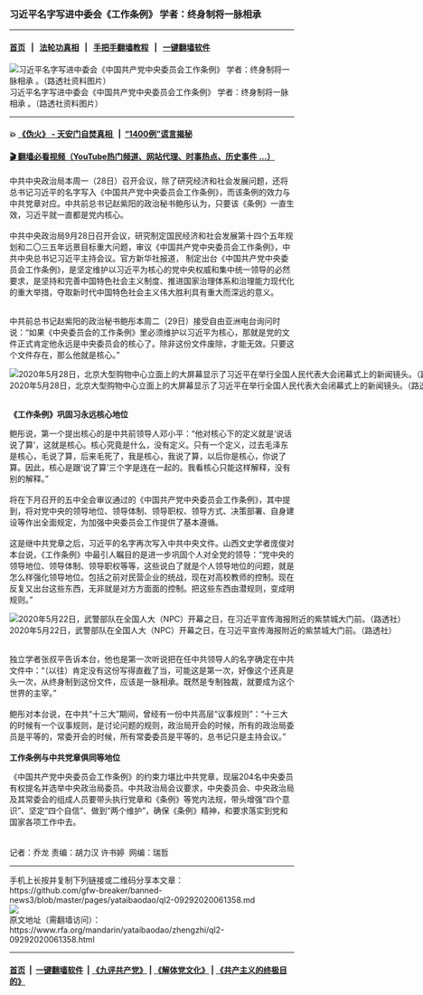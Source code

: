 ### 习近平名字写进中委会《工作条例》  学者：终身制将一脉相承 
------------------------

#### [首页](https://github.com/gfw-breaker/banned-news3/blob/master/README.md) &nbsp;&nbsp;|&nbsp;&nbsp; [法轮功真相](https://github.com/begood0513/basic/blob/master/README.md)  &nbsp;&nbsp;|&nbsp;&nbsp; [手把手翻墙教程](https://github.com/gfw-breaker/guides/wiki)  &nbsp;&nbsp;|&nbsp;&nbsp; [一键翻墙软件](https://github.com/gfw-breaker/nogfw/blob/master/README.md)  



<div id="headerimg">
 <img alt="习近平名字写进中委会《中国共产党中央委员会工作条例》  学者：终身制将一脉相承 。（路透社资料图片）" src="https://www.rfa.org/mandarin/yataibaodao/zhengzhi/ql2-09292020061358.html/2020-09-23T172136Z_1759022512_RC2H4J96NJN9_RTRMADP_3_CLIMATE-CHANGE-CHINA.jpg/@@images/5299396c-4fab-4136-83d4-794cfcd2a662.jpeg" title="习近平名字写进中委会《中国共产党中央委员会工作条例》  学者：终身制将一脉相承 。（路透社资料图片）"/>
 <div id="headerimgcontents">
  <div id="headerimgcaption">
   <span>
    习近平名字写进中委会《中国共产党中央委员会工作条例》  学者：终身制将一脉相承 。（路透社资料图片）
   </span>
   <!-- zoomattribute -->
  </div>
  <!-- headerimgcaption -->
 </div>
 <!-- headerimagecontents -->
</div>

<hr/>


#### 💥 [《伪火》 - 天安门自焚真相 ](http://158.247.195.190:10000/videos/blog/weihuo.html)&nbsp; |&nbsp; [“1400例”谎言揭秘  ](http://158.247.195.190:10000/videos/blog/jiexi1400.html)

#### [ 🎬  翻墙必看视频（YouTube热门频道、网站代理、时事热点、历史事件 ...）](https://github.com/gfw-breaker/links/blob/master/banned.md)

<div id="storytext">
 <div>
  <div class="slot_header">
  </div>
 </div>
 <p>
 </p>
 <p>
  中共中央政治局本周一（28日）召开会议，除了研究经济和社会发展问题，还将总书记习近平的名字写入《中国共产党中央委员会工作条例》，而该条例的效力与中共党章对应。中共前总书记赵紫阳的政治秘书鲍彤认为，只要该《条例》一直生效，习近平就一直都是党内核心。
  <br/>
  <br/>
  中共中央政治局9月28日召开会议，研究制定国民经济和社会发展第十四个五年规划和二〇三五年远景目标重大问题，审议《中国共产党中央委员会工作条例》，中共中央总书记习近平主持会议。官方新华社报道， 制定出台《中国共产党中央委员会工作条例》，是坚定维护以习近平为核心的党中央权威和集中统一领导的必然要求，是坚持和完善中国特色社会主义制度、推进国家治理体系和治理能力现代化的重大举措，夺取新时代中国特色社会主义伟大胜利具有重大而深远的意义。
 </p>
 <p>
 </p>
 <p>
  <br/>
  中共前总书记赵紫阳的政治秘书鲍彤本周二（29日）接受自由亚洲电台询问时说：“如果《中央委员会的工作条例》里必须维护以习近平为核心，那就是党的文件正式肯定他永远是中央委员会的核心了。除非这份文件废除，才能无效。只要这个文件存在，那么他就是核心。”
 </p>
 <p>
 </p>
 <p>
  <div class="image-inline captioned" style="width:1500px;">
   <div style="width:1500px;">
    <img alt="2020年5月28日，北京大型购物中心立面上的大屏幕显示了习近平在举行全国人民代表大会闭幕式上的新闻镜头。（路透社）" src="https://www.rfa.org/mandarin/yataibaodao/zhengzhi/ql2-09292020061358.html/2020-05-28T000000Z_833101528_RC2OXG9BJ5VZ_RTRMADP_3_CHINA-PARLIAMENT.jpg" title="2020年5月28日，北京大型购物中心立面上的大屏幕显示了习近平在举行全国人民代表大会闭幕式上的新闻镜头。（路透社）"/>
   </div>
   <div class="image-caption">
    <span style="width:1500px;">
     2020年5月28日，北京大型购物中心立面上的大屏幕显示了习近平在举行全国人民代表大会闭幕式上的新闻镜头。（路透社）
    </span>
    <span class="copyright">
    </span>
   </div>
  </div>
 </p>
 <p>
  <b>
   <br/>
   《工作条例》巩固习永远核心地位
  </b>
 </p>
 <p>
  鲍彤说，第一个提出核心的是中共前领导人邓小平：“他对核心下的定义就是‘说话说了算’，这就是核心。核心究竟是什么，没有定义。只有一个定义，过去毛泽东是核心，毛说了算，后来毛死了，我是核心，我说了算，以后你是核心，你说了算。因此，核心是跟‘说了算’三个字是连在一起的。我看核心只能这样解释，没有别的解释。”
  <br/>
  <br/>
  将在下月召开的五中全会审议通过的《中国共产党中央委员会工作条例》，其中提到，将对党中央的领导地位、领导体制、领导职权、领导方式、决策部署、自身建设等作出全面规定，为加强中央委员会工作提供了基本遵循。
  <br/>
  <br/>
  这是继中共党章之后，习近平的名字再次写入中共中央文件。山西文史学者庞俊对本台说，《工作条例》中最引人瞩目的是进一步巩固个人对全党的领导：“党中央的领导地位、领导体制、领导职权等等，这些说白了就是个人领导地位的问题，就是怎么样强化领导地位。包括之前对民营企业的统战，现在对高校教师的控制。现在反复又出台这些东西，无非就是对方方面面的控制。把这些东西由潜规则，变成明规则。”
 </p>
 <p>
 </p>
 <p>
  <div class="image-inline captioned" style="width:1500px;">
   <div style="width:1500px;">
    <img alt="2020年5月22日，武警部队在全国人大（NPC）开幕之日，在习近平宣传海报附近的紫禁城大门前。（路透社）" src="https://www.rfa.org/mandarin/yataibaodao/zhengzhi/ql2-09292020061358.html/2020-05-22T000000Z_1784039109_RC2MTG979F2N_RTRMADP_3_CHINA-PARLIAMENT.jpg" title="2020年5月22日，武警部队在全国人大（NPC）开幕之日，在习近平宣传海报附近的紫禁城大门前。（路透社）"/>
   </div>
   <div class="image-caption">
    <span style="width:1500px;">
     2020年5月22日，武警部队在全国人大（NPC）开幕之日，在习近平宣传海报附近的紫禁城大门前。（路透社）
    </span>
    <span class="copyright">
    </span>
   </div>
  </div>
 </p>
 <p>
  <br/>
  独立学者张叔平告诉本台，他也是第一次听说把在任中共领导人的名字确定在中共文件中：“（以往）肯定没有这份写得直截了当，可能这是第一次，好像这个还真是头一次，从终身制到这份文件，应该是一脉相承。既然是专制独裁，就要成为这个世界的主宰。”
  <br/>
  <br/>
  鲍彤对本台说，在中共“十三大”期间，曾经有一份中共高层“议事规则”：“十三大的时候有一个议事规则，是讨论问题的规则，政治局开会的时候，所有的政治局委员是平等的，常委开会的时候，所有常委委员是平等的，总书记只是主持会议。”
  <br/>
  <br/>
  <b>
   工作条例与中共党章俱同等地位
  </b>
 </p>
 <p>
  《中国共产党中央委员会工作条例》的约束力堪比中共党章，现届204名中央委员有权提名并选举中央政治局委员。中共政治局会议要求，中央委员会、中央政治局及其常委会的组成人员要带头执行党章和《条例》等党内法规，带头增强“四个意识”、坚定“四个自信”、做到“两个维护”，确保《条例》精神，和要求落实到党和国家各项工作中去。
  <br/>
  <br/>
  <br/>
  记者：乔龙 责编：胡力汉 许书婷  网编：瑞哲
 </p>
</div>

<hr/>
手机上长按并复制下列链接或二维码分享本文章：<br/>
https://github.com/gfw-breaker/banned-news3/blob/master/pages/yataibaodao/ql2-09292020061358.md <br/>
<a href='https://github.com/gfw-breaker/banned-news3/blob/master/pages/yataibaodao/ql2-09292020061358.md'><img src='https://github.com/gfw-breaker/banned-news3/blob/master/pages/yataibaodao/ql2-09292020061358.md.png'/></a> <br/>
原文地址（需翻墙访问）：https://www.rfa.org/mandarin/yataibaodao/zhengzhi/ql2-09292020061358.html


------------------------
#### [首页](https://github.com/gfw-breaker/banned-news3/blob/master/README.md) &nbsp;|&nbsp; [一键翻墙软件](https://github.com/gfw-breaker/nogfw/blob/master/README.md) &nbsp;| [《九评共产党》](https://github.com/gfw-breaker/9ping.md/blob/master/README.md#九评之一评共产党是什么) | [《解体党文化》](https://github.com/gfw-breaker/jtdwh.md/blob/master/README.md) | [《共产主义的终极目的》](https://github.com/gfw-breaker/gczydzjmd.md/blob/master/README.md)


<img src='http://gfw-breaker.win/banned-news3/pages/yataibaodao/ql2-09292020061358.md' width='0px' height='0px'/>